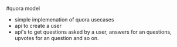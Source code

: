 #quora model
- simple implemenation of quora usecases
- api to create a user
- api's to get questions asked by a user, answers for an questions, upvotes for an question and so on.
